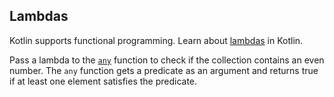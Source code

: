 ## Lambdas

Kotlin supports functional programming.
Learn about [lambdas](https://kotlinlang.org/docs/lambdas.html#lambda-expressions-and-anonymous-functions) in Kotlin.

Pass a lambda to the [`any`](https://kotlinlang.org/api/latest/jvm/stdlib/kotlin.collections/any.html)
function to check if the collection contains an even number.
The `any` function gets a predicate as an argument and returns true if at least one element satisfies the predicate.
